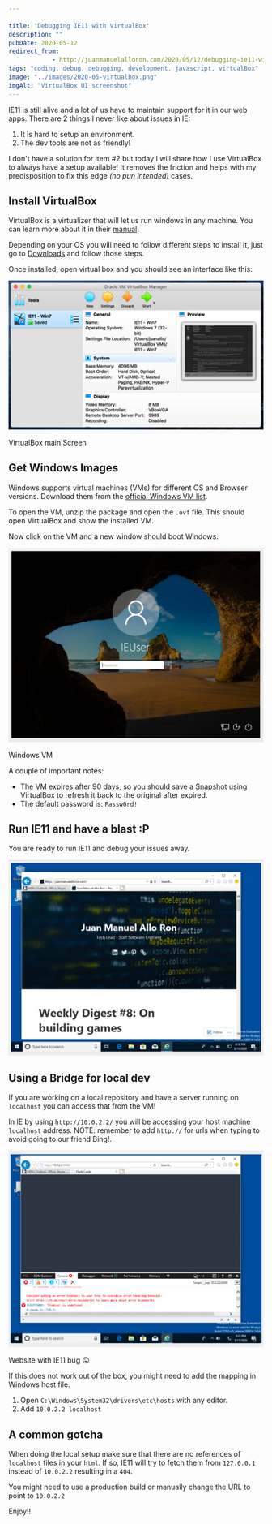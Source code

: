 ```yaml
---

title: 'Debugging IE11 with VirtualBox'
description: ""
pubDate: 2020-05-12
redirect_from: 
            - http://juanmanuelalloron.com/2020/05/12/debugging-ie11-with-virtualbox/
tags: "coding, debug, debugging, development, javascript, virtualBox"
image: "../images/2020-05-virtualbox.png"
imgAlt: "VirtualBox UI screenshot"
---
```

IE11 is still alive and a lot of us have to maintain support for it in our web apps. There are 2 things I never like about issues in IE:

1. It is hard to setup an environment.
2. The dev tools are not as friendly!

I don't have a solution for item #2 but today I will share how I use VirtualBox to always have a setup available! It removes the friction and helps with my predisposition to fix this edge _(no pun intended)_ cases.

## Install VirtualBox

VirtualBox is a virtualizer that will let us run windows in any machine. You can learn more about it in their [manual](https://www.virtualbox.org/manual/ch01.html).

Depending on your OS you will need to follow different steps to install it, just go to [Downloads](https://www.virtualbox.org/wiki/Downloads) and follow those steps.

Once installed, open virtual box and you should see an interface like this:

![](../images/2020-05-virtualbox.png)

VirtualBox main Screen

## Get Windows Images

Windows supports virtual machines (VMs) for different OS and Browser versions. Download them from the [official Windows VM list](https://developer.microsoft.com/en-us/microsoft-edge/tools/vms/).

To open the VM, unzip the package and open the `.ovf` file. This should open VirtualBox and show the installed VM.

Now click on the VM and a new window should boot Windows.

![](../images/2020-05-win-vm.png)

Windows VM

A couple of important notes:

- The VM expires after 90 days, so you should save a [Snapshot](https://www.howtogeek.com/150258/how-to-save-time-by-using-snapshots-in-virtualbox/) using VirtualBox to refresh it back to the original after expired.
- The default password is: `Passw0rd!`

## Run IE11 and have a blast :P

You are ready to run IE11 and debug your issues away.

![](../images/2020-05-ie11.png)

## Using a Bridge for local dev

If you are working on a local repository and have a server running on `localhost` you can access that from the VM!

In IE by using `http://10.0.2.2/` you will be accessing your host machine `localhost` address. NOTE: remember to add `http://` for urls when typing to avoid going to our friend Bing!.

![](../images/2020-05-buggy-app.png)

Website with IE11 bug 😛

If this does not work out of the box, you might need to add the mapping in Windows host file.

1. Open `C:\Windows\System32\drivers\etc\hosts` with any editor.
2. Add `10.0.2.2 localhost`

## A common gotcha

When doing the local setup make sure that there are no references of `localhost` files in your `html`. If so, IE11 will try to fetch them from `127.0.0.1` instead of `10.0.2.2` resulting in a `404`.

You might need to use a production build or manually change the URL to point to `10.0.2.2`

Enjoy!!

